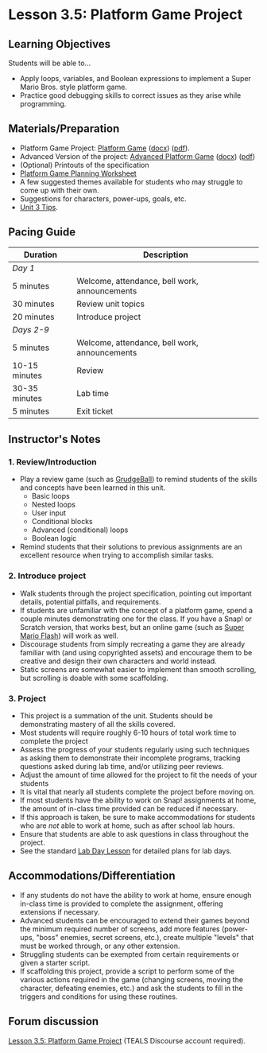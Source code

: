 # Lesson 3.5: Platform Game Project

## Learning Objectives

Students will be able to...

* Apply loops, variables, and Boolean expressions to implement a Super Mario Bros. style platform game.
* Practice good debugging skills to correct issues as they arise while programming.

## Materials/Preparation

* Platform Game Project: [Platform Game](project_3_platform_game_easy.md) ([docx](https://github.com/TEALSK12/introduction-to-computer-science/raw/master/Projects/Projects%20Word/Project%203%20Platform%20Game%20Easy.docx)) ([pdf](https://github.com/TEALSK12/introduction-to-computer-science/raw/master/Projects/Projects%20PDF/Project%203%20Platform%20Game%20Easy.pdf)).
* Advanced Version of the project: [Advanced Platform Game](project_3.md) ([docx](https://github.com/TEALSK12/introduction-to-computer-science/raw/master/Projects/Projects%20Word/Project%203%20Platform%20Game.docx)) ([pdf](https://github.com/TEALSK12/introduction-to-computer-science/raw/master/Projects/Projects%20PDF/Project%203%20Platform%20Game.pdf))
* (Optional) Printouts of the specification
* [Platform Game Planning Worksheet](https://github.com/TEALSK12/introduction-to-computer-science/raw/master/Projects/Projects%20Word/Platform_Game_Planning_Worksheet.docx)
* A few suggested themes available for students who may struggle to come up with their own.
* Suggestions for characters, power-ups, goals, etc.
* [Unit 3 Tips](unit_3_tips.md).

## Pacing Guide

| Duration      | Description                                   |
| ------------ | -------------------------------------------- |
| _Day 1_       |                                               |
| 5 minutes     | Welcome, attendance, bell work, announcements |
| 30 minutes    | Review unit topics                            |
| 20 minutes    | Introduce project                             |
| _Days 2-9_    |                                               |
| 5 minutes     | Welcome, attendance, bell work, announcements |
| 10-15 minutes | Review                                        |
| 30-35 minutes | Lab time                                      |
| 5 minutes     | Exit ticket                                   |

## Instructor's Notes

### 1.  Review/Introduction

* Play a review game (such as [GrudgeBall](http://toengagethemall.blogspot.com/2013/02/grudgeball-review-game-where-kids-attack.html)) to remind students of the skills and concepts have been learned in this unit.
  * Basic loops
  * Nested loops
  * User input
  * Conditional blocks
  * Advanced (conditional) loops
  * Boolean logic
* Remind students that their solutions to previous assignments are an excellent resource when trying to accomplish similar tasks.

### 2. Introduce project

* Walk students through the project specification, pointing out important details, potential pitfalls, and requirements.
* If students are unfamiliar with the concept of a platform game, spend a couple minutes demonstrating one for the class.  If you have a Snap! or Scratch version, that works best, but an online game (such as [Super Mario Flash](http://www.pouetpu-games.com/index.php?section=2&game_id=1&w=640&h=480)) will work as well.
* Discourage students from simply recreating a game they are already familiar with (and using copyrighted assets) and encourage them to be creative and design their own characters and world instead.
* Static screens are somewhat easier to implement than smooth scrolling, but scrolling is doable with some scaffolding.

### 3. Project

* This project is a summation of the unit.  Students should be demonstrating mastery of all the skills covered.
* Most students will require roughly 6-10 hours of total work time to complete the project
* Assess the progress of your students regularly using such techniques as asking them to demonstrate their incomplete programs, tracking questions asked during lab time, and/or utilizing peer reviews.
* Adjust the amount of time allowed for the project to fit the needs of your students
* It is vital that nearly all students complete the project before moving on.
* If most students have the ability to work on Snap! assignments at home, the amount of in-class time provided can be reduced if necessary.
* If this approach is taken, be sure to make accommodations for students who are _not_ able to work at home, such as after school lab hours.
* Ensure that students are able to ask questions in class throughout the project.
* See the standard [Lab Day Lesson](lab_day_lesson.md) for detailed plans for lab days.

## Accommodations/Differentiation

* If any students do not have the ability to work at home, ensure enough in-class time is provided to complete the assignment, offering extensions if necessary.
* Advanced students can be encouraged to extend their games beyond the minimum required number of screens, add more features (power-ups, "boss" enemies, secret screens, etc.), create multiple "levels" that must be worked through, or any other extension.
* Struggling students can be exempted from certain requirements or given a starter script.
* If scaffolding this project, provide a script to perform some of the various actions required in the game (changing screens, moving the character, defeating enemies, etc.) and ask the students to fill in the triggers and conditions for using these routines.

## Forum discussion

[Lesson 3.5: Platform Game Project](http://forums.tealsk12.org/c/intro-unit-3-variables-and-customization/lesson-3-5-platform-game-project) (TEALS Discourse account required).
